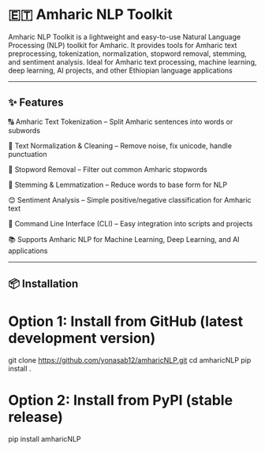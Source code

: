 # 🇪🇹 Amharic NLP Toolkit

Amharic NLP Toolkit is a lightweight and easy-to-use Natural Language Processing (NLP) toolkit for Amharic.
It provides tools for Amharic text preprocessing, tokenization, normalization, stopword removal, stemming, and sentiment analysis.
Ideal for Amharic text processing, machine learning, deep learning, AI projects, and other Ethiopian language applications


---

## ✨ Features
🔠 Amharic Text Tokenization – Split Amharic sentences into words or subwords

🧹 Text Normalization & Cleaning – Remove noise, fix unicode, handle punctuation

🛑 Stopword Removal – Filter out common Amharic stopwords

🌱 Stemming & Lemmatization – Reduce words to base form for NLP

😊 Sentiment Analysis – Simple positive/negative classification for Amharic text

🧰 Command Line Interface (CLI) – Easy integration into scripts and projects

📚 Supports Amharic NLP for Machine Learning, Deep Learning, and AI applications

---

## 📦 Installation

# Option 1: Install from GitHub (latest development version)
git clone https://github.com/yonasab12/amharicNLP.git
cd amharicNLP
pip install .

# Option 2: Install from PyPI (stable release)
pip install amharicNLP


